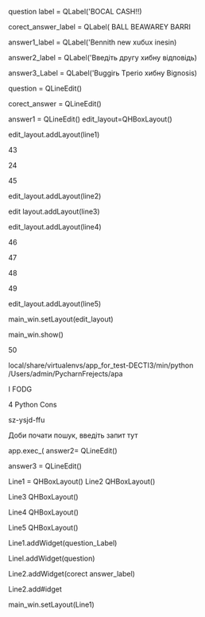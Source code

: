 question label = QLabel('BOCAL CASH!!)

corect_answer_label = QLabel( BALL BEAWAREY BARRI

answer1_label = QLabel('Bennith new xuбux inesin)

answer2_label = QLabel('Введіть другу хибну відповідь)

answer3_Label = QLabel('Buggirь Tреrio xибнy Bignosis)

question = QLineEdit()

corect_answer = QLineEdit()

answer1 = QLineEdit()
edit_layout=QHBoxLayout()

edit_layout.addLayout(line1)

43

24

45

edit_layout.addLayout(line2)

edit layout.addLayout(line3)

edit_layout.addLayout(line4)

46

47

48

49

edit_layout.addLayout(line5)

main_win.setLayout(edit_layout)

main_win.show()

50

local/share/virtualenvs/app_for_test-DECTI3/min/python /Users/admin/PycharnFrejects/apa

I FODG

4 Python Cons

sz-ysjd-ffu

Доби почати пошук, введіть запит тут

app.exec_(
answer2= QLineEdit()

answer3 = QLineEdit()

Line1 = QHBoxLayout()
Line2 QHBoxLayout()

Line3 QHBoxLayout()

Line4 QHBoxLayout()

Line5 QHBoxLayout()

Line1.addWidget(question_Label)

Linel.addWidget(question)

Line2.addWidget(corect answer_label)

Line2.add#idget

main_win.setLayout(Line1)
